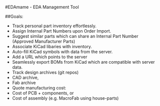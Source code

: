 #EDAmame - EDA Management Tool

##Goals:
* Track personal part inventory effortlessly.
* Assign Internal Part Numbers upon Order Import.
* Suggest similar parts which can share an Internal Part Number (Approved Manufacturer Parts)
* Associate KiCad libaries with inventory.
 * Auto-fill KiCad symbols with data from the server.
 * Add a URL which points to the server
* Seamlessly export BOMs from KiCad which are compatible with server data.
* Track design archives (git repos)
 * CAD archive,
 * Fab archive
* Quote manufacturing cost:
 * Cost of PCB + components, or
 * Cost of assembly (e.g. MacroFab using house-parts)
